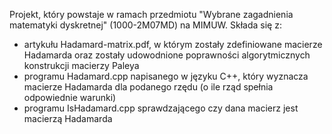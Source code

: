 Projekt, który powstaje w ramach przedmiotu "Wybrane zagadnienia matematyki dyskretnej" (1000-2M07MD) na MIMUW.
Składa się z:
- artykułu Hadamard-matrix.pdf, w którym zostały zdefiniowane macierze Hadamarda oraz zostały udowodnione poprawności algorytmicznych konstrukcji macierzy Paleya
- programu Hadamard.cpp napisanego w języku C++, który wyznacza macierze Hadamarda dla podanego rzędu (o ile rząd spełnia odpowiednie warunki)
- programu IsHadamard.cpp sprawdzającego czy dana macierz jest macierzą Hadamarda

